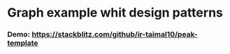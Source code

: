 # Graph example whit design patterns

### Demo: https://stackblitz.com/github/ir-taimal10/peak-template